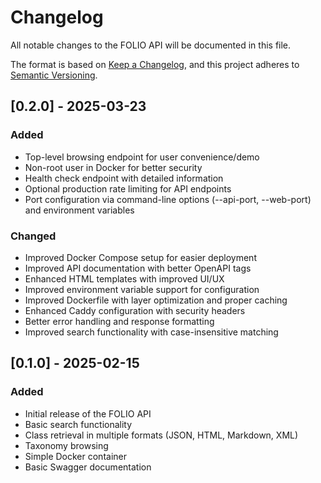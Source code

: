 # Changelog

All notable changes to the FOLIO API will be documented in this file.

The format is based on [Keep a Changelog](https://keepachangelog.com/en/1.0.0/),
and this project adheres to [Semantic Versioning](https://semver.org/spec/v2.0.0.html).

## [0.2.0] - 2025-03-23

### Added
- Top-level browsing endpoint for user convenience/demo
- Non-root user in Docker for better security
- Health check endpoint with detailed information
- Optional production rate limiting for API endpoints
- Port configuration via command-line options (--api-port, --web-port) and environment variables


### Changed
- Improved Docker Compose setup for easier deployment
- Improved API documentation with better OpenAPI tags
- Enhanced HTML templates with improved UI/UX
- Improved environment variable support for configuration
- Improved Dockerfile with layer optimization and proper caching
- Enhanced Caddy configuration with security headers
- Better error handling and response formatting
- Improved search functionality with case-insensitive matching

## [0.1.0] - 2025-02-15

### Added
- Initial release of the FOLIO API
- Basic search functionality
- Class retrieval in multiple formats (JSON, HTML, Markdown, XML)
- Taxonomy browsing
- Simple Docker container
- Basic Swagger documentation